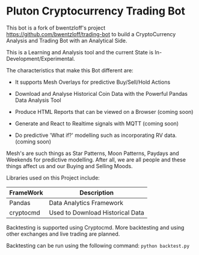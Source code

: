 # Pluton Cryptocurrency Trading Bot

This bot is a fork of bwentzloff's project https://github.com/bwentzloff/trading-bot to
build a CryptoCurrency Analysis and Trading Bot with an Analytical Side.

This is a Learning and Analysis tool and the current State is In-Development/Experimental. 

The characteristics that make this Bot different are:

 - It supports Mesh Overlays for predictive Buy/Sell/Hold Actions 
 
 - Download and Analyse Historical Coin Data with the Powerful Pandas Data Analysis Tool
 
 - Produce HTML Reports that can be viewed on a Browser (coming soon)
 
 - Generate and React to Realtime signals with MQTT (coming soon)
 
 - Do predictive 'What if?' modelling such as incorporating RV data. (coming soon)
 
Mesh's are such things as Star Patterns, Moon Patterns, Paydays and Weekends
for predictive modelling. After all, we are all people and these things affect us and
our Buying and Selling Moods.

Libraries used on this Project include:

| FrameWork | Description                              |
| --------- | ---------------------------------------- |
| Pandas    | Data Analytics Framework                 |
| cryptocmd | Used to Download Historical Data         |

Backtesting is supported using Cryptocmd. More backtesting and using other exchanges and live trading are planned.

Backtesting can be run using the following command:
`python backtest.py`

